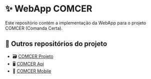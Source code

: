 # ✨ WebApp COMCER

Este repositório contém a implementação da WebApp para o projeto COMCER (Comanda Certa).

## 🔎 Outros repositórios do projeto

- 🗃 [COMCER Projeto](https://github.com/DLL-S/comcer-projeto)
- 🖥 [COMCER Api](https://github.com/DLL-S/comcer-backend)
- 📱 [COMCER Mobile](https://github.com/DLL-S/comcer-mobile)

